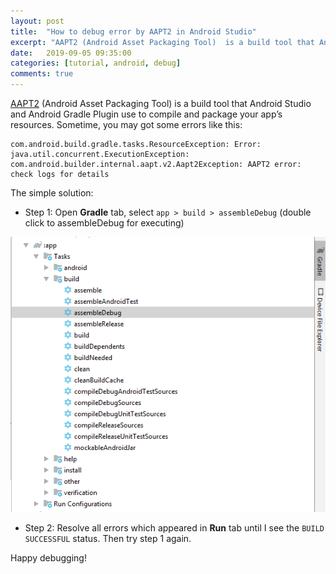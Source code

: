 ```yaml
---
layout: post
title:  "How to debug error by AAPT2 in Android Studio"
excerpt: "AAPT2 (Android Asset Packaging Tool)  is a build tool that Android Studio and Android Gradle Plugin use to compile and package your app’s resources."
date:   2019-09-05 09:35:00
categories: [tutorial, android, debug]
comments: true
---
```

[AAPT2](https://developer.android.com/studio/command-line/aapt2) (Android Asset Packaging Tool)  is a build tool that Android Studio and Android Gradle Plugin use to compile and package your app’s resources.
Sometime, you may got some errors like this:
```
com.android.build.gradle.tasks.ResourceException: Error: java.util.concurrent.ExecutionException: com.android.builder.internal.aapt.v2.Aapt2Exception: AAPT2 error: check logs for details
```
The simple solution:
- Step 1: Open **Gradle** tab, select `app > build > assembleDebug` (double click to assembleDebug for executing)

![Debug AAPT2](/static/img/debug_aapt2_android_studio.png)


- Step 2: Resolve all errors which appeared in **Run** tab until I see the `BUILD SUCCESSFUL` status.
Then try step 1 again.

Happy debugging!
